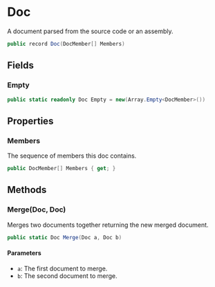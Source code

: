 # Doc
A document parsed from the source code or an assembly.

```cs
public record Doc(DocMember[] Members)
```

## Fields
### Empty
```cs
public static readonly Doc Empty = new(Array.Empty<DocMember>())
```

## Properties
### Members
The sequence of members this doc contains.

```cs
public DocMember[] Members { get; }
```

## Methods
### Merge(Doc, Doc)
Merges two documents together returning the new merged document.

```cs
public static Doc Merge(Doc a, Doc b)
```

#### Parameters
- `a`: The first document to merge.
- `b`: The second document to merge.

